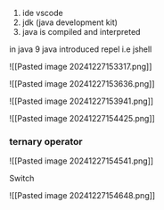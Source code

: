 
1. ide vscode
2. jdk (java development kit)
3. java is compiled and interpreted

in java 9  java introduced repel i.e jshell


![[Pasted image 20241227153317.png]]


![[Pasted image 20241227153636.png]]



![[Pasted image 20241227153941.png]]


![[Pasted image 20241227154425.png]]

### ternary operator

![[Pasted image 20241227154541.png]]

Switch

![[Pasted image 20241227154648.png]]



